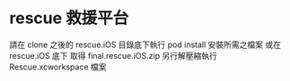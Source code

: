 # rescue 救援平台

請在 clone 之後的 rescue.iOS 目錄底下執行 pod install 安裝所需之檔案
或在 rescue.iOS 底下 
取得 final.rescue.iOS.zip 另行解壓縮執行 Rescue.xcworkspace 檔案

